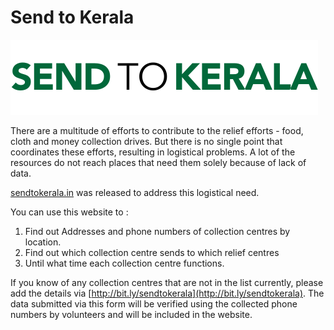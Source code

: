 # Send to Kerala

![Send to Kerala](logo.svg)

There are a multitude of efforts to contribute to the relief efforts - food, cloth and money collection drives. But there is no single point that coordinates these efforts, resulting in logistical problems. A lot of the resources do not reach places that need them solely because of lack of data.

[sendtokerala.in](http://sendtokerala.in) was released to address this logistical need.

You can use this website to :
1. Find out Addresses and phone numbers of collection centres by location.
2. Find out which collection centre sends to which relief centres
3. Until what time each collection centre functions.

If you know of any collection centres that are not in the list currently, please add the details via [http://bit.ly/sendtokerala](http://bit.ly/sendtokerala). The data submitted via this form will be verified using the collected phone numbers by volunteers and will be included in the website.
